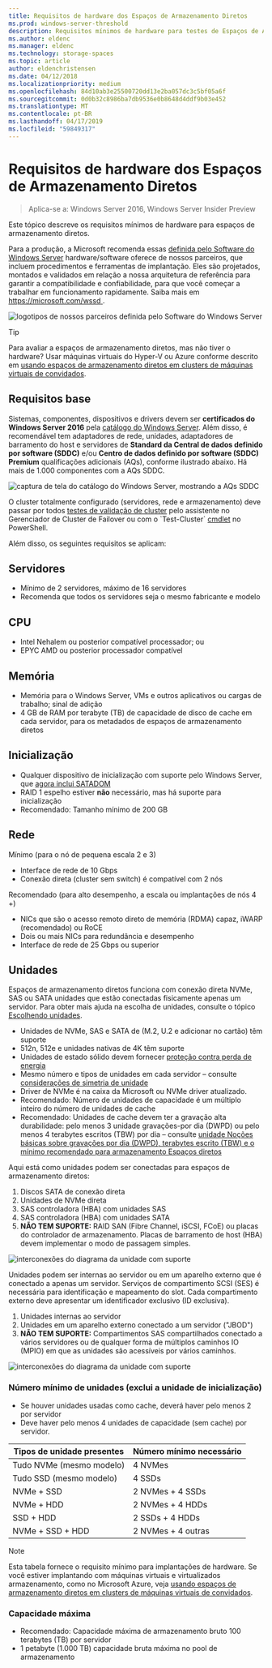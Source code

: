 ```yaml
---
title: Requisitos de hardware dos Espaços de Armazenamento Diretos
ms.prod: windows-server-threshold
description: Requisitos mínimos de hardware para testes de Espaços de Armazenamento Diretos.
ms.author: eldenc
ms.manager: eldenc
ms.technology: storage-spaces
ms.topic: article
author: eldenchristensen
ms.date: 04/12/2018
ms.localizationpriority: medium
ms.openlocfilehash: 84d10ab3e25500720dd13e2ba057dc3c5bf05a6f
ms.sourcegitcommit: 0d0b32c8986ba7db9536e0b8648d4ddf9b03e452
ms.translationtype: MT
ms.contentlocale: pt-BR
ms.lasthandoff: 04/17/2019
ms.locfileid: "59849317"
---
```

# <a name="storage-spaces-direct-hardware-requirements"></a>Requisitos de hardware dos Espaços de Armazenamento Diretos

> Aplica-se a: Windows Server 2016, Windows Server Insider Preview

Este tópico descreve os requisitos mínimos de hardware para espaços de armazenamento diretos.

Para a produção, a Microsoft recomenda essas [definida pelo Software do Windows Server](https://microsoft.com/wssd) hardware/software oferece de nossos parceiros, que incluem procedimentos e ferramentas de implantação. Eles são projetados, montados e validados em relação a nossa arquitetura de referência para garantir a compatibilidade e confiabilidade, para que você começar a trabalhar em funcionamento rapidamente. Saiba mais em [ https://microsoft.com/wssd ](https://microsoft.com/wssd).

![logotipos de nossos parceiros definida pelo Software do Windows Server](media/hardware-requirements/wssd-partners.png)

   > [!TIP]
   > Para avaliar a espaços de armazenamento diretos, mas não tiver o hardware? Usar máquinas virtuais do Hyper-V ou Azure conforme descrito em [usando espaços de armazenamento diretos em clusters de máquinas virtuais de convidados](storage-spaces-direct-in-vm.md).

## <a name="base-requirements"></a>Requisitos base

Sistemas, componentes, dispositivos e drivers devem ser **certificados do Windows Server 2016** pela [catálogo do Windows Server](https://www.windowsservercatalog.com). Além disso, é recomendável tem adaptadores de rede, unidades, adaptadores de barramento do host e servidores de **Standard da Central de dados definido por software (SDDC)** e/ou **Centro de dados definido por software (SDDC) Premium** qualificações adicionais (AQs), conforme ilustrado abaixo. Há mais de 1.000 componentes com a AQs SDDC.

![captura de tela do catálogo do Windows Server, mostrando a AQs SDDC](media/hardware-requirements/sddc-aqs.png)

O cluster totalmente configurado (servidores, rede e armazenamento) deve passar por todos [testes de validação de cluster](https://technet.microsoft.com/library/cc732035(v=ws.10).aspx) pelo assistente no Gerenciador de Cluster de Failover ou com o `Test-Cluster` [cmdlet](https://docs.microsoft.com/powershell/module/failoverclusters/test-cluster?view=win10-ps) no PowerShell.

Além disso, os seguintes requisitos se aplicam:

## <a name="servers"></a>Servidores

- Mínimo de 2 servidores, máximo de 16 servidores
- Recomenda que todos os servidores seja o mesmo fabricante e modelo

## <a name="cpu"></a>CPU

- Intel Nehalem ou posterior compatível processador; ou
- EPYC AMD ou posterior processador compatível

## <a name="memory"></a>Memória

- Memória para o Windows Server, VMs e outros aplicativos ou cargas de trabalho; sinal de adição
- 4 GB de RAM por terabyte (TB) de capacidade de disco de cache em cada servidor, para os metadados de espaços de armazenamento diretos

## <a name="boot"></a>Inicialização

- Qualquer dispositivo de inicialização com suporte pelo Windows Server, que [agora inclui SATADOM](https://cloudblogs.microsoft.com/windowsserver/2017/08/30/announcing-support-for-satadom-boot-drives-in-windows-server-2016/)
- RAID 1 espelho estiver **não** necessário, mas há suporte para inicialização
- Recomendado: Tamanho mínimo de 200 GB

## <a name="networking"></a>Rede

Mínimo (para o nó de pequena escala 2 e 3)
- Interface de rede de 10 Gbps
- Conexão direta (cluster sem switch) é compatível com 2 nós

Recomendado (para alto desempenho, a escala ou implantações de nós 4 +)
- NICs que são o acesso remoto direto de memória (RDMA) capaz, iWARP (recomendado) ou RoCE
- Dois ou mais NICs para redundância e desempenho
- Interface de rede de 25 Gbps ou superior

## <a name="drives"></a>Unidades

Espaços de armazenamento diretos funciona com conexão direta NVMe, SAS ou SATA unidades que estão conectadas fisicamente apenas um servidor. Para obter mais ajuda na escolha de unidades, consulte o tópico [Escolhendo unidades](choosing-drives.md).

- Unidades de NVMe, SAS e SATA de (M.2, U.2 e adicionar no cartão) têm suporte
- 512n, 512e e unidades nativas de 4K têm suporte
- Unidades de estado sólido devem fornecer [proteção contra perda de energia](https://blogs.technet.microsoft.com/filecab/2016/11/18/dont-do-it-consumer-ssd/)
- Mesmo número e tipos de unidades em cada servidor – consulte [considerações de simetria de unidade](drive-symmetry-considerations.md)
- Driver de NVMe é na caixa da Microsoft ou NVMe driver atualizado.
- Recomendado: Número de unidades de capacidade é um múltiplo inteiro do número de unidades de cache
- Recomendado: Unidades de cache devem ter a gravação alta durabilidade: pelo menos 3 unidade gravações-por dia (DWPD) ou pelo menos 4 terabytes escritos (TBW) por dia – consulte [unidade Noções básicas sobre gravações por dia (DWPD), terabytes escrito (TBW) e o mínimo recomendado para armazenamento Espaços diretos](https://blogs.technet.microsoft.com/filecab/2017/08/11/understanding-dwpd-tbw/)

Aqui está como unidades podem ser conectadas para espaços de armazenamento diretos:

1. Discos SATA de conexão direta
2. Unidades de NVMe direta
3. SAS controladora (HBA) com unidades SAS
4. SAS controladora (HBA) com unidades SATA
5. **NÃO TEM SUPORTE:** RAID SAN (Fibre Channel, iSCSI, FCoE) ou placas do controlador de armazenamento. Placas de barramento de host (HBA) devem implementar o modo de passagem simples.

![interconexões do diagrama da unidade com suporte](media/hardware-requirements/drive-interconnect-support-1.png)

Unidades podem ser internas ao servidor ou em um aparelho externo que é conectado a apenas um servidor. Serviços de compartimento SCSI (SES) é necessária para identificação e mapeamento do slot. Cada compartimento externo deve apresentar um identificador exclusivo (ID exclusiva).

1. Unidades internas ao servidor
2. Unidades em um aparelho externo conectado a um servidor ("JBOD")
3. **NÃO TEM SUPORTE:** Compartimentos SAS compartilhados conectado a vários servidores ou de qualquer forma de múltiplos caminhos IO (MPIO) em que as unidades são acessíveis por vários caminhos.

![interconexões do diagrama da unidade com suporte](media/hardware-requirements/drive-interconnect-support-2.png)

### <a name="minimum-number-of-drives-excludes-boot-drive"></a>Número mínimo de unidades (exclui a unidade de inicialização)

- Se houver unidades usadas como cache, deverá haver pelo menos 2 por servidor
- Deve haver pelo menos 4 unidades de capacidade (sem cache) por servidor.

| Tipos de unidade presentes   | Número mínimo necessário |
|-----------------------|-------------------------|
| Tudo NVMe (mesmo modelo) | 4 NVMes                  |
| Tudo SSD (mesmo modelo)  | 4 SSDs                   |
| NVMe + SSD            | 2 NVMes + 4 SSDs          |
| NVMe + HDD            | 2 NVMes + 4 HDDs          |
| SSD + HDD             | 2 SSDs + 4 HDDs           |
| NVMe + SSD + HDD      | 2 NVMes + 4 outras       |

   >[!NOTE]
   > Esta tabela fornece o requisito mínimo para implantações de hardware. Se você estiver implantando com máquinas virtuais e virtualizados armazenamento, como no Microsoft Azure, veja [usando espaços de armazenamento diretos em clusters de máquinas virtuais de convidados](storage-spaces-direct-in-vm.md).

### <a name="maximum-capacity"></a>Capacidade máxima

- Recomendado: Capacidade máxima de armazenamento bruto 100 terabytes (TB) por servidor
- 1 petabyte (1.000 TB) capacidade bruta máxima no pool de armazenamento
